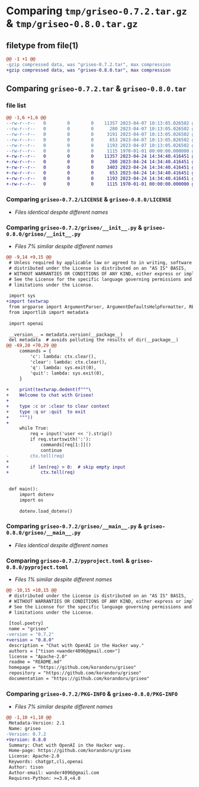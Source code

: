 # Comparing `tmp/griseo-0.7.2.tar.gz` & `tmp/griseo-0.8.0.tar.gz`

## filetype from file(1)

```diff
@@ -1 +1 @@
-gzip compressed data, was "griseo-0.7.2.tar", max compression
+gzip compressed data, was "griseo-0.8.0.tar", max compression
```

## Comparing `griseo-0.7.2.tar` & `griseo-0.8.0.tar`

### file list

```diff
@@ -1,6 +1,6 @@
--rw-r--r--   0        0        0    11357 2023-04-07 10:13:05.026502 griseo-0.7.2/LICENSE
--rw-r--r--   0        0        0      280 2023-04-07 10:13:05.026502 griseo-0.7.2/README.md
--rw-r--r--   0        0        0     3191 2023-04-07 10:13:05.026502 griseo-0.7.2/griseo/__init__.py
--rw-r--r--   0        0        0      653 2023-04-07 10:13:05.026502 griseo-0.7.2/griseo/__main__.py
--rw-r--r--   0        0        0     1193 2023-04-07 10:13:05.026502 griseo-0.7.2/pyproject.toml
--rw-r--r--   0        0        0     1115 1970-01-01 00:00:00.000000 griseo-0.7.2/PKG-INFO
+-rw-r--r--   0        0        0    11357 2023-04-24 14:34:40.416451 griseo-0.8.0/LICENSE
+-rw-r--r--   0        0        0      280 2023-04-24 14:34:40.416451 griseo-0.8.0/README.md
+-rw-r--r--   0        0        0     3403 2023-04-24 14:34:40.416451 griseo-0.8.0/griseo/__init__.py
+-rw-r--r--   0        0        0      653 2023-04-24 14:34:40.416451 griseo-0.8.0/griseo/__main__.py
+-rw-r--r--   0        0        0     1193 2023-04-24 14:34:40.416451 griseo-0.8.0/pyproject.toml
+-rw-r--r--   0        0        0     1115 1970-01-01 00:00:00.000000 griseo-0.8.0/PKG-INFO
```

### Comparing `griseo-0.7.2/LICENSE` & `griseo-0.8.0/LICENSE`

 * *Files identical despite different names*

### Comparing `griseo-0.7.2/griseo/__init__.py` & `griseo-0.8.0/griseo/__init__.py`

 * *Files 7% similar despite different names*

```diff
@@ -9,14 +9,15 @@
 # Unless required by applicable law or agreed to in writing, software
 # distributed under the License is distributed on an "AS IS" BASIS,
 # WITHOUT WARRANTIES OR CONDITIONS OF ANY KIND, either express or implied.
 # See the License for the specific language governing permissions and
 # limitations under the License.
 
 import sys
+import textwrap
 from argparse import ArgumentParser, ArgumentDefaultsHelpFormatter, REMAINDER
 from importlib import metadata
 
 import openai
 
 __version__ = metadata.version(__package__)
 del metadata  # avoids polluting the results of dir(__package__)
@@ -69,20 +70,29 @@
     commands = {
         'c': lambda: ctx.clear(),
         'clear': lambda: ctx.clear(),
         'q': lambda: sys.exit(0),
         'quit': lambda: sys.exit(0),
     }
 
+    print(textwrap.dedent(f"""\
+    Welcome to chat with Griseo!
+
+    type :c or :clear to clear context
+    type :q or :quit  to exit
+    """))
+
     while True:
         req = input('user << ').strip()
         if req.startswith(':'):
             commands[req[1:]]()
             continue
-        ctx.tell(req)
+
+        if len(req) > 0:  # skip empty input
+            ctx.tell(req)
 
 
 def main():
     import dotenv
     import os
 
     dotenv.load_dotenv()
```

### Comparing `griseo-0.7.2/griseo/__main__.py` & `griseo-0.8.0/griseo/__main__.py`

 * *Files identical despite different names*

### Comparing `griseo-0.7.2/pyproject.toml` & `griseo-0.8.0/pyproject.toml`

 * *Files 1% similar despite different names*

```diff
@@ -10,15 +10,15 @@
 # distributed under the License is distributed on an "AS IS" BASIS,
 # WITHOUT WARRANTIES OR CONDITIONS OF ANY KIND, either express or implied.
 # See the License for the specific language governing permissions and
 # limitations under the License.
 
 [tool.poetry]
 name = "griseo"
-version = "0.7.2"
+version = "0.8.0"
 description = "Chat with OpenAI in the Hacker way."
 authors = ["tison <wander4096@gmail.com>"]
 license = "Apache-2.0"
 readme = "README.md"
 homepage = "https://github.com/korandoru/griseo"
 repository = "https://github.com/korandoru/griseo"
 documentation = "https://github.com/korandoru/griseo"
```

### Comparing `griseo-0.7.2/PKG-INFO` & `griseo-0.8.0/PKG-INFO`

 * *Files 7% similar despite different names*

```diff
@@ -1,10 +1,10 @@
 Metadata-Version: 2.1
 Name: griseo
-Version: 0.7.2
+Version: 0.8.0
 Summary: Chat with OpenAI in the Hacker way.
 Home-page: https://github.com/korandoru/griseo
 License: Apache-2.0
 Keywords: chatgpt,cli,openai
 Author: tison
 Author-email: wander4096@gmail.com
 Requires-Python: >=3.8,<4.0
```

